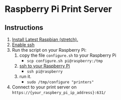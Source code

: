 # Raspberry Pi Print Server

## Instructions

1.   [Install Latest Raspbian (stretch).](https://www.raspberrypi.org/documentation/installation/installing-images/)
2.   [Enable ssh](https://www.raspberrypi.org/documentation/remote-access/ssh/README.md)
3.   Run the script on your Raspberry Pi:
      1. copy the file `configure.sh` to your Raspberry Pi
          -   `scp configure.sh pi@raspberry:/tmp`
      2. [ssh to your Raspberry Pi](https://www.raspberrypi.org/documentation/remote-access/ssh/)
          -   `ssh pi@raspberry`
      3. run it.
          -   `sudo /tmp/configure "printers"`
4.   Connect to your print server on `https://{your_raspbery_pi_ip_address}:631/`
